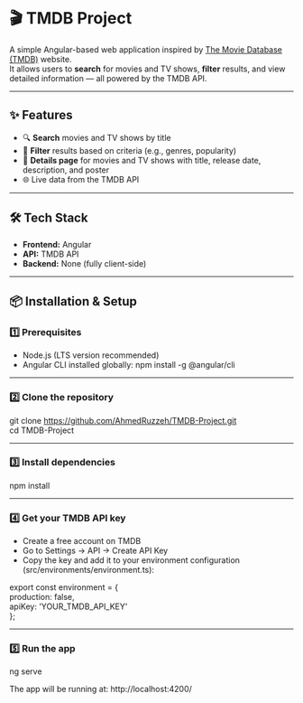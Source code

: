 # 🎬 TMDB Project

A simple Angular-based web application inspired by [The Movie Database (TMDB)](https://www.themoviedb.org/) website.  
It allows users to **search** for movies and TV shows, **filter** results, and view detailed information — all powered by the TMDB API.

---

## ✨ Features
- 🔍 **Search** movies and TV shows by title
- 🎯 **Filter** results based on criteria (e.g., genres, popularity)
- 📄 **Details page** for movies and TV shows with title, release date, description, and poster
- 🌐 Live data from the TMDB API

---

## 🛠️ Tech Stack
- **Frontend:** Angular
- **API:** TMDB API
- **Backend:** None (fully client-side)

---

## 📦 Installation & Setup

### 1️⃣ Prerequisites
- Node.js (LTS version recommended)
- Angular CLI installed globally:
npm install -g @angular/cli

---

### 2️⃣ Clone the repository
git clone https://github.com/AhmedRuzzeh/TMDB-Project.git  
cd TMDB-Project

---

### 3️⃣ Install dependencies
npm install

---

### 4️⃣ Get your TMDB API key
- Create a free account on TMDB  
- Go to Settings → API → Create API Key  
- Copy the key and add it to your environment configuration (src/environments/environment.ts):

export const environment = {  
  production: false,  
  apiKey: 'YOUR_TMDB_API_KEY'  
};

---

### 5️⃣ Run the app
ng serve

The app will be running at: http://localhost:4200/
